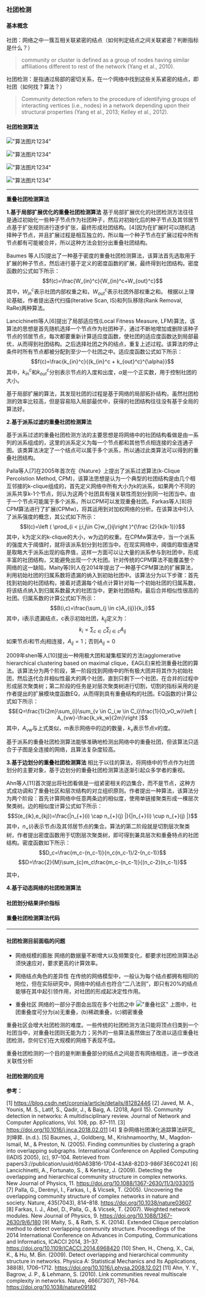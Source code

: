 ### 社团检测
#### 基本概念
社团：网络之中一簇互相关联紧密的结点（如何判定结点之间关联紧密？判断指标是什么？）
>community or cluster is defined as a group of nodes having similar affiliations different to rest of the network (Yang et al., 2010).

社团检测：是指通过局部的密切关系，在一个网络中找到这些关系紧密的结点，即社团（如何找？算法？）

>Community detection refers to the procedure of identifying groups of interacting vertices (i.e., nodes) in a network depending upon their structural properties (Yang et al., 2013; Kelley et al., 2012).

#### 社团检测算法
!["算法图片1234"](https://raw.githubusercontent.com/Joey-Hu/markdown-noteook/master/evernote/%E5%A4%8D%E6%9D%82%E7%BD%91%E7%BB%9C/community%20detection/CD_algo1.png)

!["算法图片1234"](https://raw.githubusercontent.com/Joey-Hu/markdown-noteook/master/evernote/%E5%A4%8D%E6%9D%82%E7%BD%91%E7%BB%9C/community%20detection/CD_algo2.png)

!["算法图片1234"](https://raw.githubusercontent.com/Joey-Hu/markdown-noteook/master/evernote/%E5%A4%8D%E6%9D%82%E7%BD%91%E7%BB%9C/community%20detection/CD_algo3.png)

!["算法图片1234"](https://raw.githubusercontent.com/Joey-Hu/markdown-noteook/master/evernote/%E5%A4%8D%E6%9D%82%E7%BD%91%E7%BB%9C/community%20detection/CD_algo4.png)
**************
**重叠社团检测算法**

**1.基于局部扩展优化的重叠社团检测算法**
基于局部扩展优化的社团检测方法往往是通过初始化一些种子节点作为社团种子，然后对初始化后的种子节点及其邻居节点基于扩张规则进行逐步扩张，最终形成社团结构。[4]因为在扩展时可以随机选择种子节点，并且扩展过程是相互独立的，所以每一个种子节点在扩展过程中所有节点都有可能被合并，所以这种方法会划分出重叠社团结构。

Baumes 等人[5]提出了一种基于密度的重叠社团检测算法，该算法首先选取用于扩展的种子节点，然后进行基于定义的密度函数的扩展，最终得到社团结构。密度函数的公式如下所示：
$$f(c)=\frac{W_{in}^c}{W_{in}^c+W_{out}^c}$$
其中，$W_{in}^c$表示社团内部权重之和，$W_{out}^c$表示社团外部权重之和。
根据以上理论基础，作者提出迭代扫描(Iterative Scan, IS)和列队移除(Rank Removal, RaRe)两种算法。

Lancichinetti等人[6]提出了局部适应性(Local Fitness Measure, LFM)算法，该算法的思想是首先随机选择一个节点作为社团种子，通过不断地增加或删除该种子节点的邻居节点，每次都要重新计算适应度函数，使社团的适应度函数达到局部最优，从而得到社团结构。之后选择社团之外的结点，重复上述过程。该算法的停止条件时所有节点都被分配到至少一个社团之中。适应度函数公式如下所示：
$$f(c)=\frac{k_{in}^c}{(k_{in}^c + k_{out}^c)^{\alpha}}$$
其中，$k_{in}^c$和$k_{out}^c$分别表示节点的入度和出度，$\alpha$是一个正实数，用于控制社团的大小。

基于局部扩展的算法，其发现社团的过程是基于网络的局部拓扑结构，虽然社团检测的效率比较高，但是容易陷入局部最优中，获得的社团结构往往没有基于全局的算法好。

**2.基于派系过滤的重叠社团检测算法**

基于派系过滤的重叠社团检测方法的主要思想是将网络中的社团结构看做是由一系列的派系组成的，这里的派系定义为每一个节点都和其他节点相连接的全连通子图。该类算法决定了一个结点可以属于多个派系，所以通过此类算法可以得到的重叠社团结构。

Palla等人[7]在2005年首次在《Nature》上提出了派系过滤算法(k-Clique Percolstion Method, CPM)，该算法思想是认为一个典型的社团结构是由几个相互邻接的k-clique组成的，首先定义网络中所有大小为k的派系，如果两个不同的派系共享k-1个节点，则认为这两个社团具有强关联性而划分到同一社团当中。由于一个节点可能属于多个派系，所以CPM可以发现重叠社团。Farkas等人[8]将CPM算法进行了扩展(CPMw)，将其运用到对加权网络的分析。在该算法中引入了派系强度的概念，其公式如下所示：
$$I(c)=\left ( \prod_{i <  j;i,j\in C}w_{}ij\right )^{\frac {2}{k(k-1)}}$$
其中，k为定义的k-clique的大小，w为边的权重。在CPMw算法中，当一个派系的强度大于阈值时，就将该派系划分到社团当中。在现实网络中，阈值的取值通常是取略大于派系出现的临界值，这样一方面可以让大量的派系参与到社团中，形成丰富的社团结构，又能避免出现一个大社团。针对传统的CPM算法不能覆盖整个网络的这一缺陷，Maity等[9]人在2014年提出了一种基于CPM算法的扩展算法，利用初始社团的归属系数将遗漏的纳入到初始社团中。该算法分为以下步骤：首先找到初始的社团结构，接着对遗漏每个结点计算针对每一个初始社团的归属系数，将该结点纳入到归属系数最大的社团当中，更新社团结构，最后合并相似性很高的社团。归属系数的计算公式如下所示：
$$B(i,c)=\frac{\sum_{j \in c}A_{ij}}{k_i}$$
其中，i表示遗漏结点，c表示初始社团，$k_{ij}$定义为：
$$k_i=\sum_{c \in C}\sum_{j \in c}A_{ij}$$
如果节点i和节点j相连接，$A_{ij}=1$；否则$A_{ij}=0$

2009年shen等人[10]提出一种用极大团和凝集框架的方法(agglomerative hierarchical clustering based on maximal clique，EAGLE)来检测重叠社团的算法。该算法分为两个阶段，第一阶段找到网络中的所有极大团并将其作为初始社团，然后迭代合并相似性最大的两个社团，直到只剩下一个社团，在合并的过程中形成层次聚类树；第二阶段的任务是对层次聚类树进行切割，切割的指标采用的是作者提出的扩展模块度函数EQ，从而得到具有重叠结构的社团。EQ函数的计算公式如下所示：
$$EQ=\frac{1}{2m}\sum_{i}\sum_{v \in C_i,w \in C_i}\frac{1}{O_vO_w}\left [ A_{vw}-\frac{k_vk_w}{2m}\right ]$$
其中，$A_{vw}$与上式类似，m表示网络中的边的数量，$k_v$表示节点v的度。

基于派系的重叠社团检测算法能够准确地检测出网络中的重叠社团，但该算法只适合于子图是全连接的网络，且算法复杂度较高。

**3.基于边划分的重叠社团检测算法**
 相比于以往的算法，将网络中的节点作为社团划分的主要对象，基于边划分的重叠社团检测算法逐渐引起众多学者的重视。

 Ahn等人[11]首次提出将社团看做是一组紧密相关的边集合，而不是节点，这种方式成功调和了重叠社区和层次结构的对立组织原则。作者提出一种算法，该算法分为两个阶段：首先计算网络中任意两条边的相似度，使用单链接聚类形成一棵层次聚类树。边的相似度计算公式如下所示：
 $$S(e_{ik},e_{kj})=\frac{|n_{+}(i) \cap n_{+}(j) |}{|n_{+}(i) \cup n_{+}(j) |}$$
其中，$n_{+}(i)$表示节点i及其邻居节点的集合。算法的第二阶段就是切割层次聚类树，作者提出密度函数用于切割层次聚类树，即可得到兼具层次和重叠特点的社团结构。密度函数如下所示：
 $$D_c=\frac{m_c-(n_c-1)}{n_c(n_c-1)/2-(n_c-1)}$$
 $$D=\frac{2}{M}\sum_{c}m_c\frac{m_c-(n_c-1)}{(n_c-2)(n_c-1)}$$

其中，


**4.基于动态网络的社团检测算法**





#### 社团划分结果评价指标

#### 重叠社团检测算法代码

********
#### 社团检测目前面临的问题
* 网络规模的膨胀
网络的数据量不断增大以及频繁变化，都要求社团检测算法必须快速应对，要求更高的计算效率。

 * 网络结点角色的差异性
在传统的网络模型中，一般认为每个结点都拥有相同的地位，但在实际研究中，网络中的结点也符合“二八法则”，即只有20%的结点能够在其中起引领作用，对社团的形成起决定性作用。

* 重叠社区 
网络的一部分子图会出现在多个社团之中
!["重叠社区"](https://raw.githubusercontent.com/Joey-Hu/markdown-noteook/master/evernote/复杂网络/community%20detection/overlappingCommunities.png)
上图中，社团重叠度可分为(a)无重叠，(b)稀疏重叠，(c)稠密重叠

重叠社区会增大社团检测的难度。一些传统的社团检测方法只能将顶点归类到一个社团当中，对重叠社团则无能为力；另外的一些算法虽然做出了改进以适应重叠社团检测，奈何它们在大规模的网络下表现不佳。

重叠社团检测的一个目的是判断重叠部分的结点之间是否有网络相连，进一步改进关联性分析

#### 社团检测的应用








**参考：**

[1] https://blog.csdn.net/coronia/article/details/81282446
[2] Javed, M. A., Younis, M. S., Latif, S., Qadir, J., & Baig, A. (2018, April 15). Community detection in networks: A multidisciplinary review. Journal of Network and Computer Applications, Vol. 108, pp. 87–111.
[3] https://doi.org/10.1016/j.jnca.2018.02.011
[4] 复杂网络社团演化追踪算法研究_刘坤昇. (n.d.).
[5] Baumes, J., Goldberg, M., Krishnamoorthy, M., Magdon-Ismail, M., & Preston, N. (2005). Finding communities by clustering a graph into overlapping subgraphs. International Conference on Applied Computing (IADIS 2005), (c), 97–104. Retrieved from papers3://publication/uuid/60A63B16-1704-43A8-82D3-986F3E6C0241
[6] Lancichinetti, A., Fortunato, S., & Kertész, J. (2009). Detecting the overlapping and hierarchical community structure in complex networks. New Journal of Physics, 11. https://doi.org/10.1088/1367-2630/11/3/033015
[7] Palla, G., Derényi, I., Farkas, I., & Vicsek, T. (2005). Uncovering the overlapping community structure of complex networks in nature and society. Nature, 435(7043), 814–818. https://doi.org/10.1038/nature03607
[8] Farkas, I. J., Ábel, D., Palla, G., & Vicsek, T. (2007). Weighted network modules. New Journal of Physics, 9. https://doi.org/10.1088/1367-2630/9/6/180
[9] Maity, S., & Rath, S. K. (2014). Extended Clique percolation method to detect overlapping community structure. Proceedings of the 2014 International Conference on Advances in Computing, Communications and Informatics, ICACCI 2014, 31–37. https://doi.org/10.1109/ICACCI.2014.6968420
[10] Shen, H., Cheng, X., Cai, K., & Hu, M. Bin. (2009). Detect overlapping and hierarchical community structure in networks. Physica A: Statistical Mechanics and Its Applications, 388(8), 1706–1712. https://doi.org/10.1016/j.physa.2008.12.021
[11] Ahn, Y. Y., Bagrow, J. P., & Lehmann, S. (2010). Link communities reveal multiscale complexity in networks. Nature, 466(7307), 761–764. https://doi.org/10.1038/nature09182